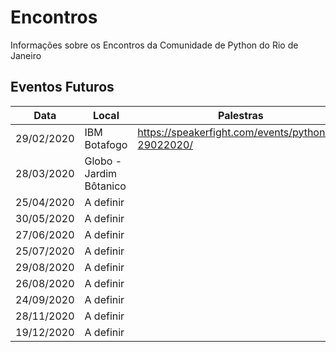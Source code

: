 # Encontros
Informações sobre os Encontros da Comunidade de Python do Rio de Janeiro

## Eventos Futuros

| Data       | Local        | Palestras                                           | Meetup        |
| ---------- | ------------ | ------------       | ------------ |
| 29/02/2020 | IBM Botafogo | https://speakerfight.com/events/pythonrio-29022020/ | https://www.meetup.com/pt-BR/pythonrio/events/268774478/ |
| 28/03/2020 | Globo - Jardim Bôtanico    |
| 25/04/2020 | A definir    |
| 30/05/2020 | A definir    |
| 27/06/2020 | A definir    |
| 25/07/2020 | A definir    |
| 29/08/2020 | A definir    |
| 26/08/2020 | A definir    |
| 24/09/2020 | A definir    |
| 28/11/2020 | A definir    |
| 19/12/2020 | A definir    |
